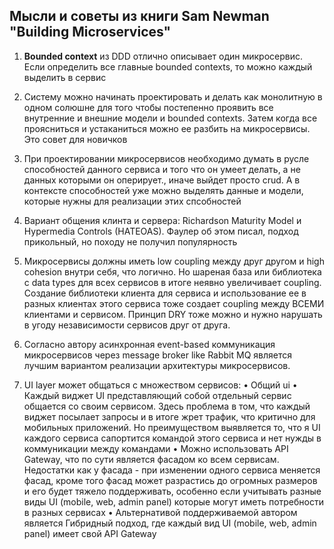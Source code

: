 ## Мысли и советы из книги Sam Newman "Building Microservices"

1. **Bounded context** из DDD отлично описывает один микросервис. Если определить все главные bounded contexts, то можно каждый выделить в сервис

2. Систему можно начинать проектировать и делать как монолитную в одном солюшне для того чтобы постепенно проявить все внутренние и 
внешние модели и bounded contexts. Затем когда все проясниться и устаканиться можно ее разбить на микросервисы. Это совет для новичков

3.  При проектировании микросервисов необходимо думать в русле способностей данного сервиса и того что он умеет делать, а не данных которыми он оперирует., иначе выйдет просто crud. А в контексте способностей уже можно выделять данные и модели, которые нужны для реализации этих спсобностей

4. Вариант общения клинта и сервера: Richardson Maturity Model и Hypermedia Controls (HATEOAS). Фаулер об этом писал, подход прикольный, но походу не получил популярность

5. Микросервисы должны иметь low coupling между друг другом и high cohesion внутри себя, что логично. Но шареная база или библиотека с data types для всех сервисов в итоге неявно увеличивает coupling. Создание библиотеки клиента для сервиса и использование ее в разных клиентах этого сервиса тоже создает coupling между ВСЕМИ клиентами и сервисом. Принцип DRY тоже можно и нужно нарушать в угоду независимости сервисов друг от друга.

6. Согласно автору асинхронная event-based коммуникация микросервисов через message broker like Rabbit MQ является лучшим вариантом реализации архитектуры микросервисов.

7. UI layer может общаться с множеством сервисов:
	• Общий ui
	• Каждый виджет UI представляющий собой отдельный сервис общается со своим сервисом.  Здесь проблема в том, что каждый виджет посылает запросы и в итоге жрет трафик, что критично для мобильных приложений. Но преимуществом выявляется то, что я UI каждого сервиса сапортится командой этого сервиса и нет нужды в коммуникации между командами
	• Можно использовать API Gateway,  что по сути является фасадом ко всем сервисам. Недостатки как у фасада  - при изменении одного сервиса меняется фасад, кроме того фасад может разрастись до огромных размеров и его будет тяжело поддерживать, особенно если учитывать разные виды UI (mobile, web, admin panel) которые могут иметь потребности в разных сервисах
	• Альтернативой поддерживаемой автором является Гибридный подход, где каждый вид UI (mobile, web, admin panel) имеет свой API Gateway
